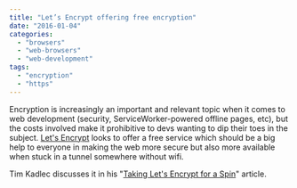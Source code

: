 ```yaml
---
title: "Let’s Encrypt offering free encryption"
date: "2016-01-04"
categories: 
  - "browsers"
  - "web-browsers"
  - "web-development"
tags: 
  - "encryption"
  - "https"
---
```


Encryption is increasingly an important and relevant topic when it comes to web development (security, ServiceWorker-powered offline pages, etc), but the costs involved make it prohibitive to devs wanting to dip their toes in the subject. [Let's Encrypt](https://letsencrypt.org/howitworks/) looks to offer a free service which should be a big help to everyone in making the web more secure but also more available when stuck in a tunnel somewhere without wifi.

Tim Kadlec discusses it in his "[Taking Let's Encrypt for a Spin](https://timkadlec.com/2015/12/taking-lets-encrypt-for-a-spin/)" article.
